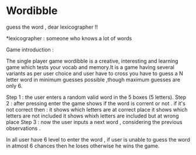 # Wordibble
guess the word , dear lexicographer !!

*lexicographer : someone who knows a lot of words

Game introduction : 

The single player game wordibble is a creative, interesting and learning game which tests your vocab and memory.It is a game having several variants as per user choice and user have to cross you have to guess a N letter word in minimum guesses possible ,though maximum guesses are only 6. 

Step 1 : the user enters a random valid word in the 5 boxes (5 letters).
Step 2 : after pressing enter the game shows if the word is corrent or not .
            if it's not correct then : 
                it shows which letters are at correct place 
                it shows which letters are not included 
                it shows whixh letters are included but at wrong place 
Step 3 : now the user inputs a next word , considering the previous observations .

In all user have 6 level to enter the word , if user is unable to guess the word in atmost 6 chances then he loses otherwise he wins the game. 
